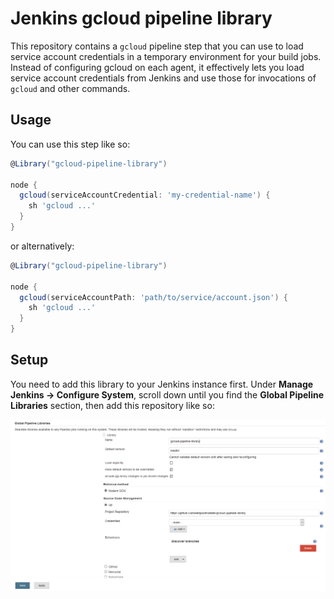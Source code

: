 # Jenkins gcloud pipeline library

This repository contains a `gcloud` pipeline step that you can use to load service account credentials in a temporary environment for your build jobs. Instead of configuring gcloud on each agent, it effectively lets you load service account credentials from Jenkins and use those for invocations of `gcloud` and other commands.

## Usage

You can use this step like so:

```groovy
@Library("gcloud-pipeline-library")

node {
  gcloud(serviceAccountCredential: 'my-credential-name') {
    sh 'gcloud ...'
  }
}
```

or alternatively:

```groovy
@Library("gcloud-pipeline-library")

node {
  gcloud(serviceAccountPath: 'path/to/service/account.json') {
    sh 'gcloud ...'
  }
}
```

## Setup

You need to add this library to your Jenkins instance first. Under **Manage Jenkins -> Configure System**, scroll down until you find the **Global Pipeline Libraries** section, then add this repository like so:

![Setup Instructions](./setup.png)